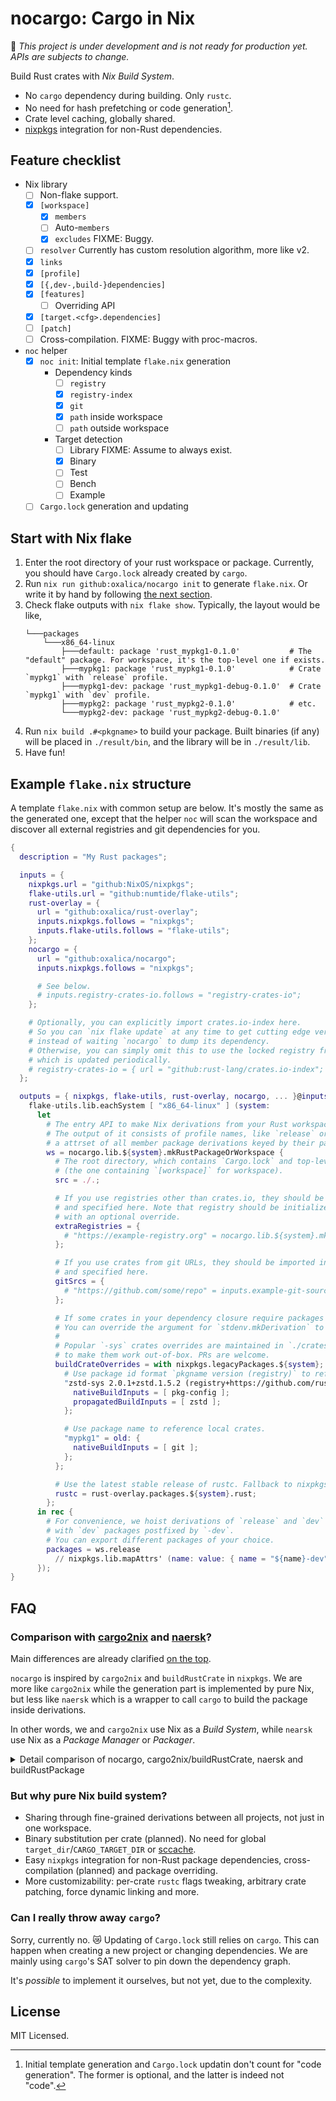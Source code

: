 # nocargo: Cargo in Nix

🚧 *This project is under development and is not ready for production yet. APIs are subjects to change.*

Build Rust crates with *Nix Build System*.
- No `cargo` dependency during building. Only `rustc`.
- No need for hash prefetching or code generation[^no-code-gen].
- Crate level caching, globally shared.
- [nixpkgs] integration for non-Rust dependencies.

[^no-code-gen]: Initial template generation and `Cargo.lock` updatin don't count for "code generation". The former is optional, and the latter is indeed not "code".

## Feature checklist

- Nix library
  - [ ] Non-flake support.
  - [x] `[workspace]`
    - [x] `members`
    - [ ] Auto-`members`
    - [x] `excludes`
      FIXME: Buggy.
  - [ ] `resolver`
        Currently has custom resolution algorithm, more like v2.
  - [x] `links`
  - [x] `[profile]`
  - [x] `[{,dev-,build-}dependencies]`
  - [x] `[features]`
    - [ ] Overriding API
  - [x] `[target.<cfg>.dependencies]`
  - [ ] `[patch]`
  - [ ] Cross-compilation.
        FIXME: Buggy with proc-macros.
- `noc` helper
  - [x] `noc init`: Initial template `flake.nix` generation
    - Dependency kinds
      - [ ] `registry`
      - [x] `registry-index`
      - [x] `git`
      - [x] `path` inside workspace
      - [ ] `path` outside workspace
    - Target detection
      - [ ] Library
            FIXME: Assume to always exist.
      - [x] Binary
      - [ ] Test
      - [ ] Bench
      - [ ] Example
  - [ ] `Cargo.lock` generation and updating

## Start with Nix flake

1. Enter the root directory of your rust workspace or package. Currently, you should have `Cargo.lock` already created by `cargo`.
2. Run `nix run github:oxalica/nocargo init` to generate `flake.nix`. Or write it by hand by following [the next section](#example-flake.nix-structure).
3. Check flake outputs with `nix flake show`. Typically, the layout would be like,
   ```
   └───packages
       └───x86_64-linux
           ├───default: package 'rust_mypkg1-0.1.0'           # The "default" package. For workspace, it's the top-level one if exists.
           ├───mypkg1: package 'rust_mypkg1-0.1.0'            # Crate `mypkg1` with `release` profile.
           ├───mypkg1-dev: package 'rust_mypkg1-debug-0.1.0'  # Crate `mypkg1` with `dev` profile.
           ├───mypkg2: package 'rust_mypkg2-0.1.0'            # etc.
           └───mypkg2-dev: package 'rust_mypkg2-debug-0.1.0'
   ```
4. Run `nix build .#<pkgname>` to build your package. Built binaries (if any) will be placed in `./result/bin`, and the library will be in `./result/lib`.
5. Have fun!

## Example `flake.nix` structure

A template `flake.nix` with common setup are below. It's mostly the same as the generated one, except that the helper `noc` will scan the workspace and discover all external registries and git dependencies for you.

```nix
{
  description = "My Rust packages";

  inputs = {
    nixpkgs.url = "github:NixOS/nixpkgs";
    flake-utils.url = "github:numtide/flake-utils";
    rust-overlay = {
      url = "github:oxalica/rust-overlay";
      inputs.nixpkgs.follows = "nixpkgs";
      inputs.flake-utils.follows = "flake-utils";
    };
    nocargo = {
      url = "github:oxalica/nocargo";
      inputs.nixpkgs.follows = "nixpkgs";

      # See below.
      # inputs.registry-crates-io.follows = "registry-crates-io";
    };

    # Optionally, you can explicitly import crates.io-index here.
    # So you can `nix flake update` at any time to get cutting edge version of crates,
    # instead of waiting `nocargo` to dump its dependency.
    # Otherwise, you can simply omit this to use the locked registry from `nocargo`,
    # which is updated periodically.
    # registry-crates-io = { url = "github:rust-lang/crates.io-index"; flake = false; };
  };

  outputs = { nixpkgs, flake-utils, rust-overlay, nocargo, ... }@inputs:
    flake-utils.lib.eachSystem [ "x86_64-linux" ] (system:
      let
        # The entry API to make Nix derivations from your Rust workspace or package.
        # The output of it consists of profile names, like `release` or `dev`, each of which is
        # a attrset of all member package derivations keyed by their package names.
        ws = nocargo.lib.${system}.mkRustPackageOrWorkspace {
          # The root directory, which contains `Cargo.lock` and top-level `Cargo.toml`
          # (the one containing `[workspace]` for workspace).
          src = ./.;

          # If you use registries other than crates.io, they should be imported in flake inputs,
          # and specified here. Note that registry should be initialized via `mkIndex`,
          # with an optional override.
          extraRegistries = {
            # "https://example-registry.org" = nocargo.lib.${system}.mkIndex inputs.example-registry {};
          };

          # If you use crates from git URLs, they should be imported in flake inputs,
          # and specified here.
          gitSrcs = {
            # "https://github.com/some/repo" = inputs.example-git-source;
          };

          # If some crates in your dependency closure require packages from nixpkgs.
          # You can override the argument for `stdenv.mkDerivation` to add them.
          #
          # Popular `-sys` crates overrides are maintained in `./crates-io-override/default.nix`
          # to make them work out-of-box. PRs are welcome.
          buildCrateOverrides = with nixpkgs.legacyPackages.${system}; {
            # Use package id format `pkgname version (registry)` to reference a direct or transitive dependency.
            "zstd-sys 2.0.1+zstd.1.5.2 (registry+https://github.com/rust-lang/crates.io-index)" = old: {
              nativeBuildInputs = [ pkg-config ];
              propagatedBuildInputs = [ zstd ];
            };

            # Use package name to reference local crates.
            "mypkg1" = old: {
              nativeBuildInputs = [ git ];
            };
          };

          # Use the latest stable release of rustc. Fallback to nixpkgs' rustc if omitted.
          rustc = rust-overlay.packages.${system}.rust;
        };
      in rec {
        # For convenience, we hoist derivations of `release` and `dev` profile for easy access,
        # with `dev` packages postfixed by `-dev`.
        # You can export different packages of your choice.
        packages = ws.release
          // nixpkgs.lib.mapAttrs' (name: value: { name = "${name}-dev"; inherit value; }) ws.dev;
      });
}
```

## FAQ

### Comparison with [cargo2nix] and [naersk]?

Main differences are already clarified [on the top](#nocargo%3A-cargo-in-nix).

`nocargo` is inspired by `cargo2nix` and `buildRustCrate` in `nixpkgs`. We are more like `cargo2nix` while the generation part is implemented by pure Nix, but less like `naersk` which is a wrapper to call `cargo` to build the package inside derivations.

In other words, we and `cargo2nix` use Nix as a *Build System*, while `nearsk` use Nix as a *Package Manager* or *Packager*.

<details>
<summary>
Detail comparison of nocargo, cargo2nix/buildRustCrate, naersk and buildRustPackage

</summary>

| | nocargo | [cargo2nix]/`buildRustCrate` | [naersk] | `buildRustPackage` |
|-|-|-|-|-|
| Depend on `cargo` | Updating `Cargo.lock` | Updating & generating & building | Updating & vendoring & building | Building |
| Derivation granularity | Per crate | Per crate | Per package + one dependency closure | All in one |
| Crate level sharing | ✔️ | ✔️ | ✖ | ✖ |
| Binary substitution per crate | Planned | Not implemented | ✖ | ✖ |
| Code generation | ✖ | ✔️ | ✖ | ✖ |
| Edit workspace & rebuild | Rebuild leaf crates | Rebuild leaf crates | Rebuild leaf crates | Refetch and rebuild all crates |
| Edit dependencies & rebuild | Rebuild changed crates (refetch if needed) | Refetch, regenerate and rebuild changed crates | Refetch and rebuild all crates | Refetch and rebuild all crates |
| Offline rebuild as long as | Not adding unfetched crate dependency | Not adding unfetched crate dependency | Not changing any dependencies | ✖ |

</details>

### But why pure Nix build system?

- Sharing through fine-grained derivations between all projects, not just in one workspace.
- Binary substitution per crate (planned).
  No need for global `target_dir`/`CARGO_TARGET_DIR` or [sccache].
- Easy `nixpkgs` integration for non-Rust package dependencies, cross-compilation (planned) and package overriding.
- More customizability: per-crate `rustc` flags tweaking, arbitrary crate patching, force dynamic linking and more.

### Can I really throw away `cargo`?

Sorry, currently no. :crying_cat_face: Updating of `Cargo.lock` still relies on `cargo`.
This can happen when creating a new project or changing dependencies.
We are mainly using `cargo`'s SAT solver to pin down the dependency graph.

It's *possible* to implement it ourselves, but not yet, due to the complexity.

## License

MIT Licensed.

[nixpkgs]: https://github.com/NixOS/nixpkgs
[naersk]: https://github.com/nix-community/naersk
[cargo2nix]: https://github.com/cargo2nix/cargo2nix
[sccache]: https://github.com/mozilla/sccache
